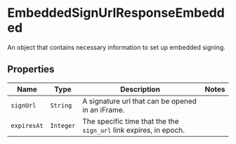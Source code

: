

# EmbeddedSignUrlResponseEmbedded

An object that contains necessary information to set up embedded signing.

## Properties

| Name | Type | Description | Notes |
|------------ | ------------- | ------------- | -------------|
| `signUrl` | ```String``` |  A signature url that can be opened in an iFrame.  |  |
| `expiresAt` | ```Integer``` |  The specific time that the the `sign_url` link expires, in epoch.  |  |



